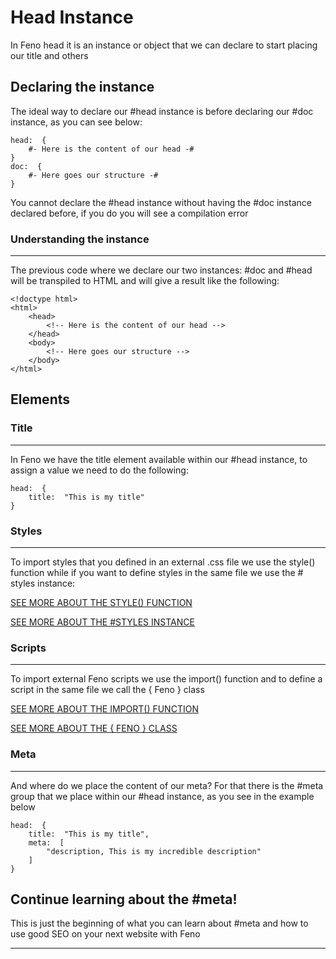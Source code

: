 
# Head  Instance

In Feno  head  it is an instance or object that we can declare to start placing our title and others

## Declaring the instance

The ideal way to declare our #head instance is before declaring our #doc instance, as you can see below:

```
head:  {  
	#- Here is the content of our head -#  
}  
doc:  {  
	#- Here goes our structure -#  
}
```

You cannot declare the #head instance without having the #doc instance declared before, if you do you will see a compilation error

### Understanding the instance

---

The previous code where we declare our two instances: #doc and #head will be transpiled to HTML and will give a result like the following:

```
<!doctype html>  
<html>  
	<head>  
		<!-- Here is the content of our head -->  
	</head>  
	<body>  
		<!-- Here goes our structure -->  
	</body>  
</html>
```

## Elements

### Title
---
In Feno we have the  title  element available within our #head instance, to assign a value we need to do the following:

```
head:  {  
	title:  "This is my title"  
}
```

### Styles
---
To import styles that you defined in an external  .css  file we use the  style()  function while if you want to define styles in the same file we use the  # styles  instance:

[SEE MORE ABOUT THE STYLE() FUNCTION](http://localhost:3000/docs/meta_elements#style)

[SEE MORE ABOUT THE #STYLES INSTANCE](http://localhost:3000/docs/styles_instanceundefined)

### Scripts
---
To import external Feno scripts we use the  import()  function and to define a script in the same file we call the  { Feno }  class

[SEE MORE ABOUT THE IMPORT() FUNCTION](http://localhost:3000/docs/meta_elements#import)

[SEE MORE ABOUT THE { FENO } CLASS](http://localhost:3000/docs/feno_classundefined)

### Meta
---
And where do we place the content of our meta? For that there is the #meta group that we place within our #head instance, as you see in the example below

```
head:  {  
	title:  "This is my title",
	meta:  [  
		"description, This is my incredible description"  
	]  
}
```

## Continue learning about the  #meta!
This is just the beginning of what you can learn about #meta and how to use good SEO on your next website with Feno

---